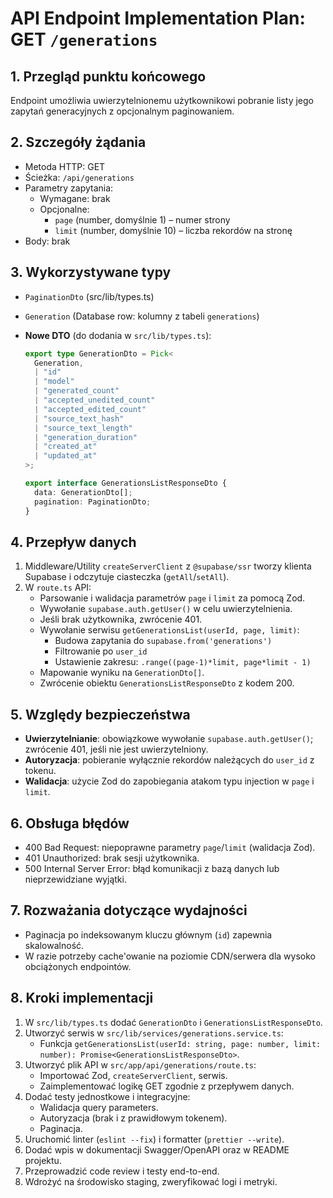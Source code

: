 # API Endpoint Implementation Plan: GET `/generations`

## 1. Przegląd punktu końcowego

Endpoint umożliwia uwierzytelnionemu użytkownikowi pobranie listy jego zapytań generacyjnych z opcjonalnym paginowaniem.

## 2. Szczegóły żądania

- Metoda HTTP: GET
- Ścieżka: `/api/generations`
- Parametry zapytania:
  - Wymagane: brak
  - Opcjonalne:
    - `page` (number, domyślnie 1) – numer strony
    - `limit` (number, domyślnie 10) – liczba rekordów na stronę
- Body: brak

## 3. Wykorzystywane typy

- `PaginationDto` (src/lib/types.ts)
- `Generation` (Database row: kolumny z tabeli `generations`)
- **Nowe DTO** (do dodania w `src/lib/types.ts`):

  ```typescript
  export type GenerationDto = Pick<
    Generation,
    | "id"
    | "model"
    | "generated_count"
    | "accepted_unedited_count"
    | "accepted_edited_count"
    | "source_text_hash"
    | "source_text_length"
    | "generation_duration"
    | "created_at"
    | "updated_at"
  >;

  export interface GenerationsListResponseDto {
    data: GenerationDto[];
    pagination: PaginationDto;
  }
  ```

## 4. Przepływ danych

1. Middleware/Utility `createServerClient` z `@supabase/ssr` tworzy klienta Supabase i odczytuje ciasteczka (`getAll`/`setAll`).
2. W `route.ts` API:
   - Parsowanie i walidacja parametrów `page` i `limit` za pomocą Zod.
   - Wywołanie `supabase.auth.getUser()` w celu uwierzytelnienia.
   - Jeśli brak użytkownika, zwrócenie 401.
   - Wywołanie serwisu `getGenerationsList(userId, page, limit)`:
     - Budowa zapytania do `supabase.from('generations')`
     - Filtrowanie po `user_id`
     - Ustawienie zakresu: `.range((page-1)*limit, page*limit - 1)`
   - Mapowanie wyniku na `GenerationDto[]`.
   - Zwrócenie obiektu `GenerationsListResponseDto` z kodem 200.

## 5. Względy bezpieczeństwa

- **Uwierzytelnianie**: obowiązkowe wywołanie `supabase.auth.getUser()`; zwrócenie 401, jeśli nie jest uwierzytelniony.
- **Autoryzacja**: pobieranie wyłącznie rekordów należących do `user_id` z tokenu.
- **Walidacja**: użycie Zod do zapobiegania atakom typu injection w `page` i `limit`.

## 6. Obsługa błędów

- 400 Bad Request: niepoprawne parametry `page`/`limit` (walidacja Zod).
- 401 Unauthorized: brak sesji użytkownika.
- 500 Internal Server Error: błąd komunikacji z bazą danych lub nieprzewidziane wyjątki.

## 7. Rozważania dotyczące wydajności

- Paginacja po indeksowanym kluczu głównym (`id`) zapewnia skalowalność.
- W razie potrzeby cache'owanie na poziomie CDN/serwera dla wysoko obciążonych endpointów.

## 8. Kroki implementacji

1. W `src/lib/types.ts` dodać `GenerationDto` i `GenerationsListResponseDto`.
2. Utworzyć serwis w `src/lib/services/generations.service.ts`:
   - Funkcja `getGenerationsList(userId: string, page: number, limit: number): Promise<GenerationsListResponseDto>`.
3. Utworzyć plik API w `src/app/api/generations/route.ts`:
   - Importować Zod, `createServerClient`, serwis.
   - Zaimplementować logikę GET zgodnie z przepływem danych.
4. Dodać testy jednostkowe i integracyjne:
   - Walidacja query parameters.
   - Autoryzacja (brak i z prawidłowym tokenem).
   - Paginacja.
5. Uruchomić linter (`eslint --fix`) i formatter (`prettier --write`).
6. Dodać wpis w dokumentacji Swagger/OpenAPI oraz w README projektu.
7. Przeprowadzić code review i testy end-to-end.
8. Wdrożyć na środowisko staging, zweryfikować logi i metryki.
